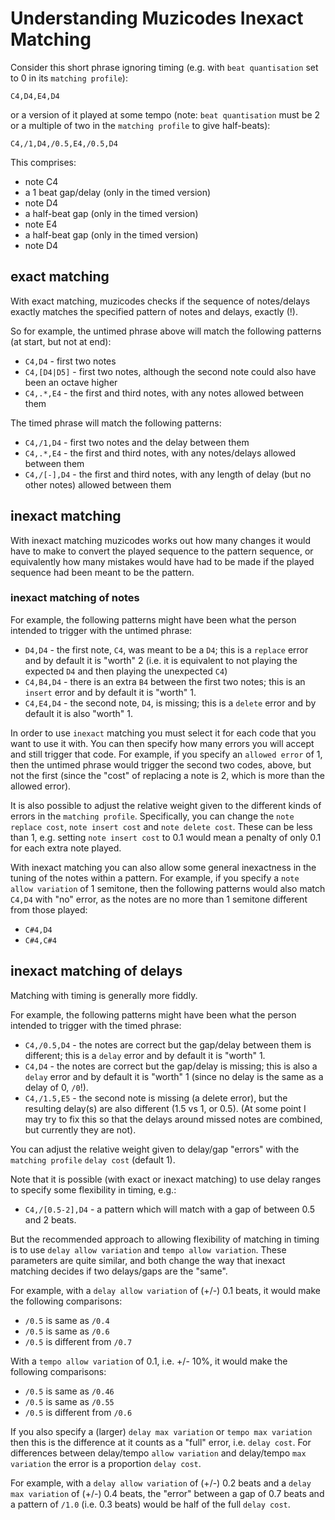 # Understanding Muzicodes Inexact Matching

Consider this short phrase ignoring timing (e.g. with `beat quantisation` set to 0 in its `matching profile`):

`C4,D4,E4,D4`

or a version of it played at some tempo (note: `beat quantisation` must be 2 or a multiple of two in the `matching profile` to give half-beats):

`C4,/1,D4,/0.5,E4,/0.5,D4`

This comprises:

- note C4
- a 1 beat gap/delay (only in the timed version)
- note D4
- a half-beat gap (only in the timed version)
- note E4
- a half-beat gap (only in the timed version)
- note D4

## exact matching

With exact matching, muzicodes checks if the sequence of notes/delays exactly matches the specified pattern of notes and delays, exactly (!).

So for example, the untimed phrase above will match the following patterns (at start, but not at end):

- `C4,D4` - first two notes 
- `C4,[D4|D5]` - first two notes, although the second note could also have been an octave higher
- `C4,.*,E4` - the first and third notes, with any notes allowed between them

The timed phrase will match the following patterns:

- `C4,/1,D4` - first two notes and the delay between them
- `C4,.*,E4` - the first and third notes, with any notes/delays allowed between them
- `C4,/[-],D4` - the first and third notes, with any length of delay (but no other notes) allowed between them

## inexact matching

With inexact matching muzicodes works out how many changes it would have to make to convert the played sequence to the pattern sequence, or equivalently how many mistakes would have had to be made if the played sequence had been meant to be the pattern.

### inexact matching of notes

For example, the following patterns might have been what the person intended to trigger with the untimed phrase:

- `D4,D4` - the first note, `C4`, was meant to be a `D4`; this is a `replace` error and by default it is "worth" 2 (i.e. it is equivalent to not playing the expected `D4` and then playing the unexpected `C4`)
- `C4,B4,D4` - there is an extra `B4` between the first two notes; this is an `insert` error and by default it is "worth" 1.
- `C4,E4,D4` - the second note, `D4`, is missing; this is a `delete` error and by default it is also "worth" 1.

In order to use `inexact` matching you must select it for each code that you want to use it with. You can then specify how many errors you will accept and still trigger that code. For example, if you specify an `allowed error` of 1, then the untimed phrase would trigger the second two codes, above, but not the first (since the "cost" of replacing a note is 2, which is more than the allowed error).

It is also possible to adjust the relative weight given to the different kinds of errors in the `matching profile`. Specifically, you can change the `note replace cost`, `note insert cost` and `note delete cost`. These can be less than 1, e.g. setting `note insert cost` to 0.1 would mean a penalty of only 0.1 for each extra note played.

With inexact matching you can also allow some general inexactness in the tuning of the notes within a pattern. For example, if you specify a `note allow variation` of 1 semitone, then the following patterns would also match `C4,D4` with "no" error, as the notes are no more than 1 semitone different from  those played:

- `C#4,D4`
- `C#4,C#4` 

## inexact matching of delays

Matching with timing is generally more fiddly.

For example, the following patterns might have been what the person intended to trigger with the timed phrase:

- `C4,/0.5,D4` - the notes are correct but the gap/delay between them is different; this is a `delay` error and by default it is "worth" 1.
- `C4,D4` - the notes are correct but the gap/delay is missing; this is also a `delay` error and by default it is "worth" 1 (since no delay is the same as a delay of 0, `/0`!).
- `C4,/1.5,E5` - the second note is missing (a delete error), but the resulting delay(s) are also different (1.5 vs 1, or 0.5). (At some point I may try to fix this so that the delays around missed notes are combined, but currently they are not).

You can adjust the relative weight given to delay/gap "errors" with the `matching profile` `delay cost` (default 1).

Note that it is possible (with exact or inexact matching) to use delay ranges to specify some flexibility in timing, e.g.:

- `C4,/[0.5-2],D4` - a pattern which will match with a gap of between 0.5 and 2 beats.

But the recommended approach to allowing flexibility of matching in timing is to use `delay allow variation` and `tempo allow variation`. These parameters are quite similar, and both change the way that inexact matching decides if two delays/gaps are the "same".

For example, with a `delay allow variation` of (+/-) 0.1 beats, it would make the following comparisons:

- `/0.5` is same as `/0.4`
- `/0.5` is same as `/0.6`
- `/0.5` is different from `/0.7`

With a `tempo allow variation` of 0.1, i.e. +/- 10%, it would make the following comparisons:

- `/0.5` is same as `/0.46`
- `/0.5` is same as `/0.55`
- `/0.5` is different from `/0.6`

If you also specify a (larger) `delay max variation` or `tempo max variation` then this is the difference at it counts as a "full" error, i.e. `delay cost`. For differences between delay/tempo `allow variation`  and delay/tempo `max variation` the error is a proportion `delay cost`. 

For example, with a `delay allow variation` of (+/-) 0.2 beats and a `delay max variation` of (+/-) 0.4 beats, the "error" between a gap of 0.7 beats and a pattern of `/1.0` (i.e. 0.3 beats) would be half of the full `delay cost`.

